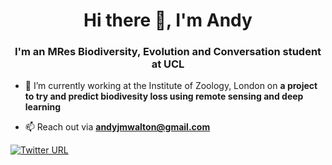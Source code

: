 <h1 align="center">Hi there 👋, I'm Andy</h1>
<h3 align="center">I'm an MRes Biodiversity, Evolution and Conversation student at UCL</h3>

- 🌱 I’m currently working at the Institute of Zoology, London on **a project to try and predict biodivesity loss using remote sensing and deep learning**

- 📫 Reach out via **andyjmwalton@gmail.com**

[![Twitter URL](https://img.shields.io/twitter/url/https/twitter.com/andyjmwalton.svg?style=social&label=Follow%20%40andyjmwalton)](https://twitter.com/andyjmwalton)
